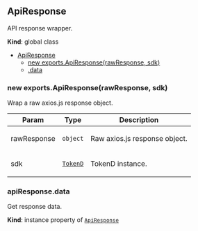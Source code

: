<a name="ApiResponse"></a>

## ApiResponse
<p>API response wrapper.</p>

**Kind**: global class  

* [ApiResponse](#ApiResponse)
    * [new exports.ApiResponse(rawResponse, sdk)](#new_ApiResponse_new)
    * [.data](#ApiResponse+data)

<a name="new_ApiResponse_new"></a>

### new exports.ApiResponse(rawResponse, sdk)
<p>Wrap a raw axios.js response object.</p>


| Param | Type | Description |
| --- | --- | --- |
| rawResponse | <code>object</code> | <p>Raw axios.js response object.</p> |
| sdk | [<code>TokenD</code>](#TokenD) | <p>TokenD instance.</p> |

<a name="ApiResponse+data"></a>

### apiResponse.data
<p>Get response data.</p>

**Kind**: instance property of [<code>ApiResponse</code>](#ApiResponse)  
